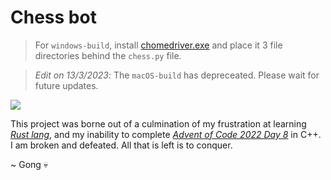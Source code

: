 # Chess bot

> For `windows-build`, install [chomedriver.exe](https://chromedriver.chromium.org/) and place it 3 file directories behind the `chess.py` file.
  
> *Edit on 13/3/2023*: The `macOS-build` has depreceated. Please wait for future updates.

![](https://images.chesscomfiles.com/uploads/v1/images_users/tiny_mce/brasileirosim/phpaRm8GF.jpeg)

This project was borne out of a culmination of my frustration at learning [*Rust lang*](https://www.rust-lang.org/), and my inability to complete [*Advent of Code 2022 Day 8*](https://adventofcode.com/2022/day/8) in C++. I am broken and defeated. All that is left is to conquer.

   
  
~ Gong 💀
